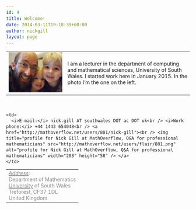 ```yaml
---
id: 4
title: Welcome!
date: 2014-03-11T19:18:39+00:00
author: nickgill
layout: page
---
```


<table width="100%">
  <tr>
    <td>
<img src="files/2014/03/me.jpg" width="650pt" alt="me" />
</td><td>
I am a lecturer in the department of computing and mathematical sciences, University of South Wales. I started work here in January 2015. In the photo I&#8217;m the one on the left.
</td></tr></table>

&nbsp;

<table width="100%">
  <tr>
    <td>
      <span style="color: #888888"><i><a href="https://maps.google.co.uk/maps?q=University+of+South+Wales+-+Treforest+Campus,+Pontypridd&hl=en&ll=51.594615,-3.332806&spn=0.044202,0.077162&sll=51.677665,-3.415375&sspn=0.705937,1.234589&oq=university+of+so&hq=University+of+South+Wales+-+Treforest+Campus,+Pontypridd&t=m&z=14"><span style="color: #888888">Address</span></a>:<br /> </i></span><span style="color: #888888">Department of Mathematics</span><br /> <span style="color: #888888"><a href="http://www.ucr.ac.cr/"><span style="color: #888888">University</span></a> of South Wales</span><span style="color: #888888"><br /> Treforest, CF37 1DL<br /> </span><span style="color: #888888">United Kingdom</span>
    </td>
    
    <td>
      <i>E-mail:</i> nick.gill AT southwales DOT ac DOT uk<br /> <i>Work phone:</i> +44 1443 654048<br /> <a href="http://mathoverflow.net/users/801/nick-gill"><br /> <img title="profile for Nick Gill at MathOverflow, Q&A for professional mathematicians" src="http://mathoverflow.net/users/flair/801.png" alt="profile for Nick Gill at MathOverflow, Q&A for professional mathematicians" width="208" height="58" /> </a>
    </td>
  </tr>
</table>
